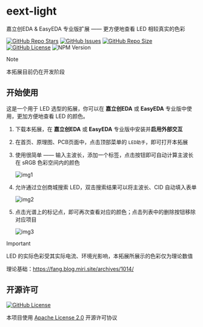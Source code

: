 # eext-light

嘉立创EDA & EasyEDA 专业版扩展 —— 更方便地查看 LED 相较真实的色彩

<a href="https://github.com/klxf/eext-light" style="vertical-align: inherit;" target="_blank"><img src="https://img.shields.io/github/stars/klxf/eext-light" alt="GitHub Repo Stars" class="not-medium-zoom-image" style="display: inline; vertical-align: inherit;" /></a>&nbsp;<a href="https://github.com/klxf/eext-light/issues" style="vertical-align: inherit;" target="_blank"><img src="https://img.shields.io/github/issues/klxf/eext-light" alt="GitHub Issues" class="not-medium-zoom-image" style="display: inline; vertical-align: inherit;" /></a>&nbsp;<a href="https://github.com/klxf/eext-light" style="vertical-align: inherit;" target="_blank"><img src="https://img.shields.io/github/repo-size/klxf/eext-light" alt="GitHub Repo Size" class="not-medium-zoom-image" style="display: inline; vertical-align: inherit;" /></a>&nbsp;<a href="https://choosealicense.com/licenses/apache-2.0/" style="vertical-align: inherit;" target="_blank"><img src="https://img.shields.io/github/license/klxf/eext-light" alt="GitHub License" class="not-medium-zoom-image" style="display: inline; vertical-align: inherit;" /></a>&nbsp;<img src="https://img.shields.io/badge/EasyEDA-%5E2.2.35-5588ff" alt="NPM Version" class="not-medium-zoom-image" style="display: inline; vertical-align: inherit;" />

> [!NOTE]
>
> 本拓展目前仍在开发阶段

## 开始使用

这是一个用于 LED 选型的拓展，你可以在 **嘉立创EDA** 或 **EasyEDA** 专业版中使用，更加方便地查看 LED 的颜色。

1. 下载本拓展，在 **嘉立创EDA** 或 **EasyEDA** 专业版中安装并**启用外部交互**

2. 在首页、原理图、PCB页面中，点击顶部菜单的 `LED助手`，即可打开本拓展

3. 使用很简单 —— 输入主波长，添加一个标签，点击按钮即可自动计算主波长在 sRGB 色彩空间内的颜色
   
   ![img1](https://github.com/user-attachments/assets/1d7e880a-a2d0-4c50-b235-19a66ab264b6)


4. 允许通过立创商城搜索 LED，双击搜索结果可以将主波长、CID 自动填入表单
   
   ![img2](https://github.com/user-attachments/assets/5864119a-c800-41c6-bafe-aad43b7b1128)


5. 点击光谱上的标记点，即可再次查看对应的颜色；点击列表中的删除按钮移除对应项目

   ![img3](https://github.com/user-attachments/assets/96060eab-21f6-42d4-919c-7f6c8e9389f6)


> [!IMPORTANT]
>
> LED 的实际色彩受其实际电流、环境光影响，本拓展所展示的色彩仅为理论数值
> 
> 理论基础：https://fang.blog.miri.site/archives/1014/

## 开源许可

<a href="https://choosealicense.com/licenses/apache-2.0/" style="vertical-align: inherit;" target="_blank"><img src="https://img.shields.io/github/license/easyeda/pro-api-sdk" alt="GitHub License" class="not-medium-zoom-image" style="display: inline; vertical-align: inherit;" /></a>

本项目使用 [Apache License 2.0](https://choosealicense.com/licenses/apache-2.0/) 开源许可协议
